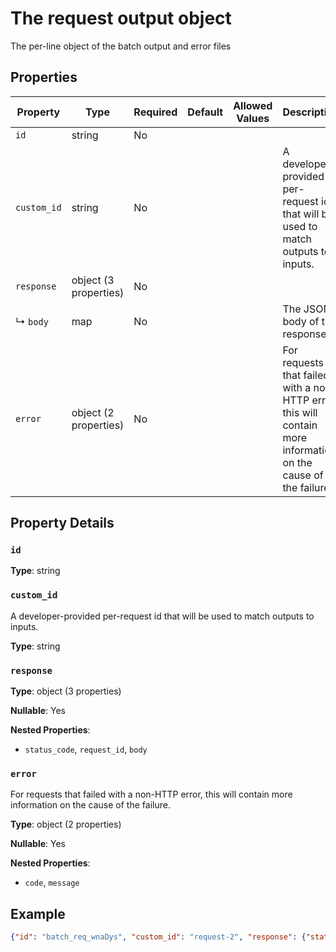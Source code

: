 # The request output object

The per-line object of the batch output and error files

## Properties

| Property | Type | Required | Default | Allowed Values | Description |
| -------- | ---- | -------- | ------- | -------------- | ----------- |
| `id` | string | No |  |  |  |
| `custom_id` | string | No |  |  | A developer-provided per-request id that will be used to match outputs to inputs. |
| `response` | object (3 properties) | No |  |  |  |
|   ↳ `body` | map | No |  |  | The JSON body of the response |
| `error` | object (2 properties) | No |  |  | For requests that failed with a non-HTTP error, this will contain more information on the cause of the failure. |

## Property Details

### `id`

**Type**: string

### `custom_id`

A developer-provided per-request id that will be used to match outputs to inputs.

**Type**: string

### `response`

**Type**: object (3 properties)

**Nullable**: Yes

**Nested Properties**:

* `status_code`, `request_id`, `body`

### `error`

For requests that failed with a non-HTTP error, this will contain more information on the cause of the failure.

**Type**: object (2 properties)

**Nullable**: Yes

**Nested Properties**:

* `code`, `message`

## Example

```json
{"id": "batch_req_wnaDys", "custom_id": "request-2", "response": {"status_code": 200, "request_id": "req_c187b3", "body": {"id": "chatcmpl-9758Iw", "object": "chat.completion", "created": 1711475054, "model": "gpt-4o-mini", "choices": [{"index": 0, "message": {"role": "assistant", "content": "2 + 2 equals 4."}, "finish_reason": "stop"}], "usage": {"prompt_tokens": 24, "completion_tokens": 15, "total_tokens": 39}, "system_fingerprint": null}}, "error": null}

```

